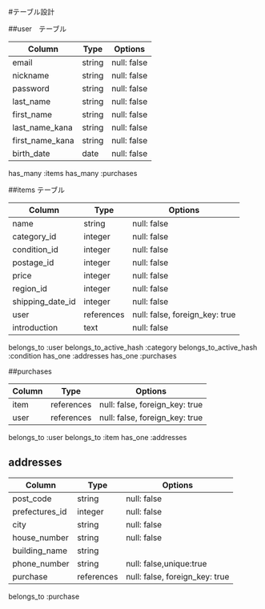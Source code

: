 #テーブル設計

##user　テーブル


| Column         | Type   | Options     |
| -------------- | ------ | ----------- |
| email          | string | null: false |
| nickname       | string | null: false |
| password       | string | null: false |
| last_name      | string | null: false |
| first_name     | string | null: false |
| last_name_kana | string | null: false |
| first_name_kana| string | null: false |
| birth_date     | date   | null: false |

has_many :items
has_many :purchases

##items テーブル

| Column            | Type       | Options                        |
| ----------------- | ---------- | ------------------------------ |
| name              | string     | null: false                    |
| category_id       | integer    | null: false                    |
| condition_id      | integer    | null: false                    |
| postage_id        | integer    | null: false                    |
| price             | integer    | null: false                    |
| region_id         | integer    | null: false                    |
| shipping_date_id  | integer    | null: false                    |
| user              | references | null: false, foreign_key: true |
| introduction      | text       | null: false                    |

belongs_to :user
belongs_to_active_hash :category
belongs_to_active_hash :condition
has_one :addresses
has_one :purchases

##purchases

| Column         | Type       | Options                        |
| -------------- | ---------- | ------------------------------ |
| item           | references | null: false, foreign_key: true |
| user           | references | null: false, foreign_key: true |

belongs_to :user
belongs_to :item
has_one :addresses

## addresses

| Column         | Type       | Options                        |
| -------------- | ---------- | ------------------------------ |
| post_code      | string     | null: false                    |
| prefectures_id | integer    | null: false                    |
| city           | string     | null: false                    |
| house_number   | string     | null: false                    |
| building_name  | string     |                                |
| phone_number   | string     | null: false,unique:true        |
| purchase       | references | null: false, foreign_key: true |

belongs_to :purchase
